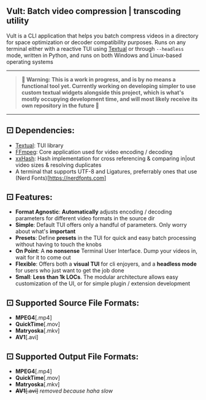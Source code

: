 ## Vult: Batch video compression | transcoding utility
Vult is a CLI application that helps you batch compress videos in a directory for space optimization or decoder compatibility purposes.
Runs on any terminal either with a reactive TUI using [Textual](https://github.com/textualize/textual) or through `--headless` mode, 
written in Python, and runs on both Windows and Linux-based operating systems

---
> **📢 Warning: This is a work in progress, and is by no means a functional tool yet. Currently working on developing simpler to use custom textual widgets alongside this project, which is what's mostly occupying development time, and will most likely receive its own repository in the future 📢**
---

## ⚀ Dependencies:
- [Textual](https://github.com/textualize/textual): TUI library
- [FFmpeg](https:ffmpeg.com): Core application used for video encoding / decoding
- [xxHash](https:xxhash.com): Hash implementation for cross referencing & comparing in|out video sizes & resolving duplicates
- A terminal that supports UTF-8 and Ligatures, preferrably ones that use (Nerd Fonts)[https://nerdfonts.com]

## ⚀ Features:
- **Format Agnostic**: **Automatically** adjusts encoding / decoding parameters for different video formats in the source dir
- **Simple**: Default TUI offers only a handful of parameters. Only worry about what's **important**
- **Presets**: Define **presets** in the TUI for quick and easy batch processing without having to touch the knobs
- **On Point**: A **no nonsense** Terminal User Interface. Dump your videos in, wait for it to come out
- **Flexible**: Offers both a **visual TUI** for cli enjoyers, and a **headless mode** for users who just want to get the job done
- **Small**: **Less than 1k LOCs**. The modular architecture allows easy customization of the UI, or for simple plugin / extension development

## ⚀ Supported Source File Formats:
- **MPEG4**[.mp4]
- **QuickTime**[.mov]
- **Matryoska**[.mkv]
- **AV1**[.avi]

## ⚀ Supported Output File Formats:
- **MPEG4**[.mp4]
- **QuickTime**[.mov]
- **Matryoska**[.mkv]
- ~~**AV1**[.avi]~~ *removed because haha slow*
